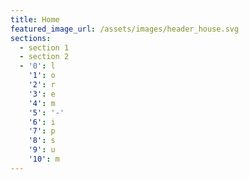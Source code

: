 ```yaml
---
title: Home
featured_image_url: /assets/images/header_house.svg
sections:
  - section 1
  - section 2
  - '0': l
    '1': o
    '2': r
    '3': e
    '4': m
    '5': '-'
    '6': i
    '7': p
    '8': s
    '9': u
    '10': m
---
```

